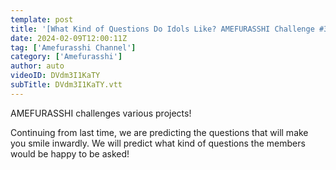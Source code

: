```yaml
---
template: post
title: '[What Kind of Questions Do Idols Like? AMEFURASSHI Challenge #38'
date: 2024-02-09T12:00:11Z
tag: ['Amefurasshi Channel']
category: ['Amefurasshi']
author: auto 
videoID: DVdm3I1KaTY
subTitle: DVdm3I1KaTY.vtt
---
```

AMEFURASSHI challenges various projects!

Continuing from last time, we are predicting the questions that will make you smile inwardly. We will predict what kind of questions the members would be happy to be asked!



